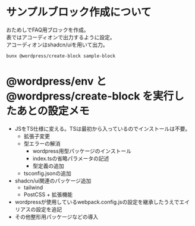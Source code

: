 # サンプルブロック作成について

おためしでFAQ用ブロックを作成。  
表ではアコーディオンで出力するように設定。  
アコーディオンはshadcn/uiを用いて出力。


```
bunx @wordpress/create-block sample-block
```

# @wordpress/env と@wordpress/create-block を実行したあとの設定メモ

- JSをTS仕様に変える。TSは最初から入っているのでインストールは不要。
  - 拡張子変更
  - 型エラーの解消
    - wordpress用型パッケージのインストール
    - index.tsの省略パラメータの記述
    - 型定義の追加
  - tsconfig.jsonの追加
- shadcn/ui関連のパッケージ追加
  - tailwind
  - PostCSS + 拡張機能
- wordpressが使用しているwebpack.config.jsの設定を継承したうえでエイリアスの設定を追記
- その他整形用パッケージなどの導入
